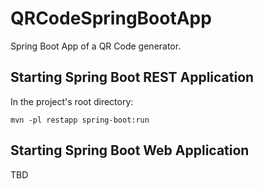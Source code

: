 # QRCodeSpringBootApp

Spring Boot App of a QR Code generator.

## Starting Spring Boot REST Application

In the project's root directory:

```
mvn -pl restapp spring-boot:run
```

## Starting Spring Boot Web Application

TBD